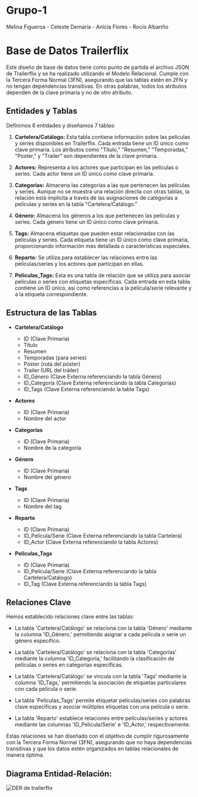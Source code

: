 # Grupo-1
Melina Figueroa - Celeste Demaria - Anicia Flores - Rocío Albariño 

# Base de Datos Trailerflix

Este diseño de base de datos tiene como punto de partida el archivo JSON de Trailerflix y se ha realizado utilizando el Modelo Relacional. Cumple con la Tercera Forma Normal (3FN), asegurando que las tablas estén en 2FN y no tengan dependencias transitivas. En otras palabras, todos los atributos dependen de la clave primaria y no de otro atributo.

## Entidades y Tablas

Definimos 6 entidades y diseñamos 7 tablas:

1. **Cartelera/Catálogo:** Esta tabla contiene información sobre las películas y series disponibles en Trailerflix. Cada entrada tiene un ID único como clave primaria. Los atributos como "Título," "Resumen," "Temporadas," "Poster," y "Trailer" son dependientes de la clave primaria.

2. **Actores:** Representa a los actores que participan en las películas o series. Cada actor tiene un ID único como clave primaria.

3. **Categorías:** Almacena las categorías a las que pertenecen las películas y series. Aunque no se muestra una relación directa con otras tablas, la relación está implícita a través de las asignaciones de categorías a películas y series en la tabla "Cartelera/Catálogo."

4. **Género:** Almacena los géneros a los que pertenecen las películas y series. Cada género tiene un ID único como clave primaria.

5. **Tags:** Almacena etiquetas que pueden estar relacionadas con las películas y series. Cada etiqueta tiene un ID único como clave primaria, proporcionando información más detallada o características especiales.

6. **Reparto:** Se utiliza para establecer las relaciones entre las películas/series y los actores que participan en ellas.

7. **Peliculas_Tags:** Esta es una tabla de relación que se utiliza para asociar películas o series con etiquetas específicas. Cada entrada en esta tabla contiene un ID único, así como referencias a la película/serie relevante y a la etiqueta correspondiente.

## Estructura de las Tablas

- **Cartelera/Catálogo**
  - ID (Clave Primaria)
  - Título
  - Resumen
  - Temporadas (para series)
  - Poster (ruta del póster)
  - Trailer (URL del tráiler)
  - ID_Género (Clave Externa referenciando la tabla Género)
  - ID_Categoría (Clave Externa referenciando la tabla Categorías)
  - ID_Tags (Clave Externa referenciando la tabla Tags)

- **Actores**
  - ID (Clave Primaria)
  - Nombre del actor

- **Categorías**
  - ID (Clave Primaria)
  - Nombre de la categoría

- **Género**
  - ID (Clave Primaria)
  - Nombre del género

- **Tags**
  - ID (Clave Primaria)
  - Nombre del tag

- **Reparto**
  - ID (Clave Primaria)
  - ID_Película/Serie (Clave Externa referenciando la tabla Cartelera)
  - ID_Actor (Clave Externa referenciando la tabla Actores)

- **Peliculas_Tags**
  - ID (Clave Primaria)
  - ID_Película/Serie (Clave Externa referenciando la tabla Cartelera/Catálogo)
  - ID_Tag (Clave Externa referenciando la tabla Tags)

## Relaciones Clave

Hemos establecido relaciones clave entre las tablas:

- La tabla 'Cartelera/Catálogo' se relaciona con la tabla 'Género' mediante la columna 'ID_Género,' permitiendo asignar a cada película o serie un género específico.

- La tabla 'Cartelera/Catálogo' se relaciona con la tabla 'Categorías' mediante la columna 'ID_Categoría,' facilitando la clasificación de películas o series en categorías específicas.

- La tabla 'Cartelera/Catálogo' se vincula con la tabla 'Tags' mediante la columna 'ID_Tags,' permitiendo la asociación de etiquetas particulares con cada película o serie.

- La tabla 'Peliculas_Tags' permite etiquetar películas/series con palabras clave específicas y asociar múltiples etiquetas con una película o serie.

- La tabla 'Reparto' establece relaciones entre películas/series y actores mediante las columnas 'ID_Película/Serie' e 'ID_Actor,' respectivamente.

Estas relaciones se han diseñado con el objetivo de cumplir rigurosamente con la Tercera Forma Normal (3FN), asegurando que no haya dependencias transitivas y que los datos estén organizados en tablas relacionales de manera óptima.

## Diagrama Entidad-Relación:
![DER de trailerflix](https://i.ibb.co/ryNCmNd/dertrailerflix.png)
